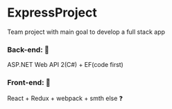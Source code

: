 # ExpressProject

Team project with main goal to develop a full stack app

### Back-end: :see_no_evil:
ASP.NET Web API 2(C#) + EF(code first) 

### Front-end: :speak_no_evil:
React + Redux + webpack + smth else :question:
